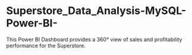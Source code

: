 # Superstore_Data_Analysis-MySQL-Power-BI-
This Power BI Dashboard provides a 360° view of sales and profitability performance for the Superstore.
